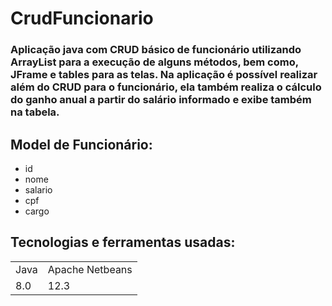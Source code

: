 # CrudFuncionario
### Aplicação java com CRUD básico de funcionário utilizando ArrayList para a execução de alguns métodos, bem como, JFrame e tables para as telas. Na aplicação é possível realizar além do CRUD para o funcionário, ela também realiza o cálculo do ganho anual a partir do salário informado e exibe também na tabela.

## Model de Funcionário:

+ id
+ nome
+ salario
+ cpf
+ cargo

## Tecnologias e ferramentas usadas:
<table>
  <tr>
    <td>Java</td>
    <td>Apache Netbeans</td> 
    </tr>
  <tr>
    <td>8.0</td>
    <td>12.3</td>
    </tr>
  </table>
